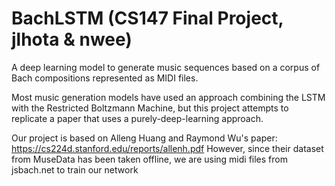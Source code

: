 # BachLSTM (CS147 Final Project, jlhota & nwee)

A deep learning model to generate music sequences based on a corpus of Bach compositions represented as MIDI files.

Most music generation models have used an approach combining the LSTM with the Restricted Boltzmann Machine, but this project attempts to replicate a paper that uses a purely-deep-learning approach.

Our project is based on Alleng Huang and Raymond Wu's paper: https://cs224d.stanford.edu/reports/allenh.pdf
However, since their dataset from MuseData has been taken offline, we are using midi files from jsbach.net to train our network
